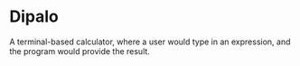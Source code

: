 # Dipalo

A terminal-based calculator, where a user would type in an expression, and the program would provide the result.
